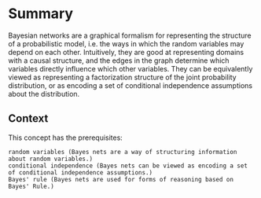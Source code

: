 # Summary
Bayesian networks are a graphical formalism for representing the structure of a probabilistic model, i.e. the ways in which the random variables may depend on each other. Intuitively, they are good at representing domains with a causal structure, and the edges in the graph determine which variables directly influence which other variables. They can be equivalently viewed as representing a factorization structure of the joint probability distribution, or as encoding a set of conditional independence assumptions about the distribution.

## Context

This concept has the prerequisites:

    random variables (Bayes nets are a way of structuring information about random variables.)
    conditional independence (Bayes nets can be viewed as encoding a set of conditional independence assumptions.)
    Bayes' rule (Bayes nets are used for forms of reasoning based on Bayes' Rule.)

